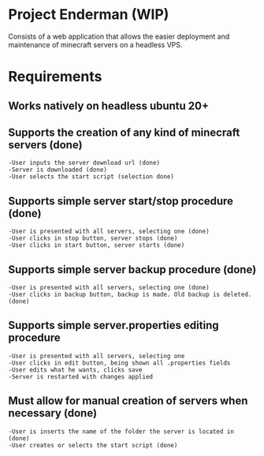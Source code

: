# Project Enderman (WIP) 
Consists of a web application that allows the easier deployment and maintenance of minecraft servers on a headless VPS.

# Requirements

## Works natively on headless ubuntu 20+

## Supports the creation of any kind of minecraft servers (done)
	
	-User inputs the server download url (done)
	-Server is downloaded (done)
	-User selects the start script (selection done)

## Supports simple server start/stop procedure (done)

	-User is presented with all servers, selecting one (done)
	-User clicks in stop button, server stops (done)
	-User clicks in start button, server starts (done)

## Supports simple server backup procedure (done)

	-User is presented with all servers, selecting one (done)
	-User clicks in backup button, backup is made. Old backup is deleted. (done)

## Supports simple server.properties editing procedure

	-User is presented with all servers, selecting one
	-User clicks in edit button, being shown all .properties fields
	-User edits what he wants, clicks save
	-Server is restarted with changes applied

## Must allow for manual creation of servers when necessary (done)
	
	-User is inserts the name of the folder the server is located in (done)
	-User creates or selects the start script (done)
